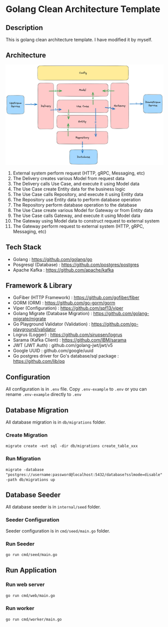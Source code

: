 # Golang Clean Architecture Template

## Description

This is golang clean architecture template. I have modified it by myself.

## Architecture

![Clean Architecture](architecture.png)

1. External system perform request (HTTP, gRPC, Messaging, etc)
2. The Delivery creates various Model from request data
3. The Delivery calls Use Case, and execute it using Model data
4. The Use Case create Entity data for the business logic
5. The Use Case calls Repository, and execute it using Entity data
6. The Repository use Entity data to perform database operation
7. The Repository perform database operation to the database
8. The Use Case create various Model for Gateway or from Entity data
9. The Use Case calls Gateway, and execute it using Model data
10. The Gateway using Model data to construct request to external system 
11. The Gateway perform request to external system (HTTP, gRPC, Messaging, etc)

## Tech Stack

- Golang : https://github.com/golang/go
- Posgresql (Database) : https://github.com/postgres/postgres
- Apache Kafka : https://github.com/apache/kafka

## Framework & Library

- GoFiber (HTTP Framework) : https://github.com/gofiber/fiber
- GORM (ORM) : https://github.com/go-gorm/gorm
- Viper (Configuration) : https://github.com/spf13/viper
- Golang Migrate (Database Migration) : https://github.com/golang-migrate/migrate
- Go Playground Validator (Validation) : https://github.com/go-playground/validator
- Logrus (Logger) : https://github.com/sirupsen/logrus
- Sarama (Kafka Client) : https://github.com/IBM/sarama
- JWT (JWT Auth) : github.com/golang-jwt/jwt/v5
- Google UUID : github.com/google/uuid
- Go postgres driver for Go's database/sql package : https://github.com/lib/pq

## Configuration

All configuration is in `.env` file.
Copy `.env-example` to `.env` or you can rename `.env-example` directly to `.env`

## Database Migration

All database migration is in `db/migrations` folder.

### Create Migration

```shell
migrate create -ext sql -dir db/migrations create_table_xxx
```

### Run Migration

```shell
migrate -database "postgres://username:password@localhost:5432/database?sslmode=disable" -path db/migrations up
```

## Database Seeder

All database seeder is in `internal/seed` folder.

### Seeder Configuration

Seeder configuration is in `cmd/seed/main.go` folder.

### Run Seeder

```bash
go run cmd/seed/main.go
```

## Run Application

### Run web server

```bash
go run cmd/web/main.go
```

### Run worker

```bash
go run cmd/worker/main.go
```
